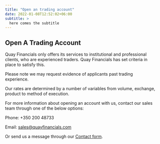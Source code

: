 ```yaml
---
title: "Open an trading account"
date: 2022-01-08T12:52:02+06:00
subtitle: >
  here comes the subtitle
---
```


## Open A Trading Account

Quay Financials only offers its services to institutional and professional clients, who are experienced traders. Quay Financials has set criteria in place to satisfy this.

Please note we may request evidence of applicants past trading experience.

Our rates are determined by a number of variables from volume, exchange, product to method of execution.

For more information about opening an account with us, contact our sales team through one of the below options:

Phone: +350 200 48733

Email: sales@quayfinancials.com

Or send us a message through our [Contact form](/contact).
